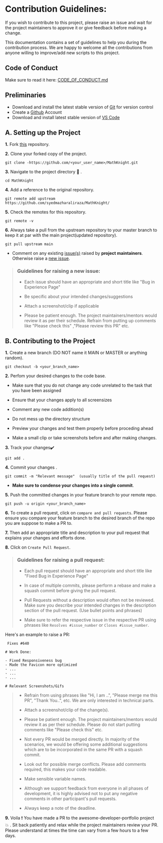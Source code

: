# Contribution Guidelines:

If you wish to contribute to this project, please raise an issue and wait for the project maintainers to approve it or give feedback before making a change.

This documentation contains a set of guidelines to help you during the contribution process. We are happy to welcome all the contributions from anyone willing to improve/add new scripts to this project. 

## Code of Conduct

Make sure to read it here: [CODE_OF_CONDUCT.md]()


## Preliminaries

- Download and install the latest stable version of [Git](https://git-scm.com/downloads) for version control
- Create a [Github](https://github.com/join) Account
- Download and install latest stable version of [VS Code](https://code.visualstudio.com/download)

##   A. Setting up the Project

**1.**  Fork [this](https://github.com/syedmazharaliraza/MathKnight/) repository.

**2.**  Clone your forked copy of the project.

```
git clone -https://github.com/<your_user_name>/MathKnight.git
```

**3.** Navigate to the project directory :file_folder: .

```
cd MathKnight
```

**4.** Add a reference to the original repository.

```
git remote add upstream https://github.com/syedmazharaliraza/MathKnight/ 
```

**5.** Check the remotes for this repository.

```
git remote -v
```

**6.** Always take a pull from the upstream repository to your master branch to keep it at par with the main project(updated repository).

```
git pull upstream main
```

- Comment on any existing [issue(s)](https://github.com/syedmazharaliraza/MathKnight/issues) raised by **project maintainers**. Otherwise raise a [new issue](https://github.com/syedmazharaliraza/MathKnight/issues/new).

> ### Guidelines for raising a new issue:
>
> - Each issue should have an appropriate and short title like "Bug in Experience Page"
>
> - Be specific about your intended changes/suggestions
>
> - Attach a screenshot/clip if applicable
>
> - Please be patient enough. The project maintainers/mentors would review it as per their schedule. Refrain from putting up comments like "Please check this" ,"Please review this PR" etc.
>
##  B. Contributing to the Project

**1.** Create a new branch (DO NOT name it MAIN or MASTER or anything random).

```
git checkout -b <your_branch_name>
```

**2.** Perfom your desired changes to the code base.
- Make sure that you do not change any code unrelated to the task that you have been assigned

- Ensure that your changes apply to all screensizes

- Comment any new code addition(s)

- Do not mess up the directory structure

- Preview your changes and test them properly before proceding ahead

- Make a small clip or take screenshots before and after making changes.


**3.** Track your changes:heavy_check_mark: 

```
git add . 
```

**4.** Commit your changes .

```
git commit -m "Relevant message"  (usually title of the pull request)
```
- **Make sure to condense your changes into a single commit**.

**5.** Push the committed changes in your feature branch to your remote repo.

```
git push -u origin <your_branch_name>
```

**6.** To create a pull request, click on `compare and pull requests`. Please ensure you compare your feature branch to the desired branch of the repo you are suppose to make a PR to.


**7.** Then add an appropriate title and description to your pull request that explains your changes and efforts done.


**8.** Click on `Create Pull Request`.

> ### Guidelines for raising a pull request:
>
> - Each pull request should have an appropriate and short title like "Fixed Bug in Experience Page"
>
> - In case of multiple commits, please perform a rebase and make a squash commit before giving the pull request.
>
> - Pull Requests without a description would often not be reviewed. Make sure you describe your intended changes in the description section of the pull request. (Use bullet points and phrases)
>
> - Make sure to refer the respective issue in the respective PR using phrases like `Resolves #issue_number` or `Closes #issue_number`.  
>
Here's an example to raise a PR:
```
 Fixes #640

# Work Done:

- Fixed Responsiveness bug
- Made the Favicon more optimized
- ...
- ...
- ...

# Relevant Screenshots/Gifs
```

> - Refrain from using phrases like "Hi, I am ..", "Please merge me this PR", "Thank You..", etc. We are only interested in technical parts.
>
> - Attach a screenshot/clip of the change(s).
>
> - Please be patient enough. The project maintainers/mentors would review it as per their schedule. Please do not start putting comments like "Please check this" etc.
>
> - Not every PR would be merged directly. In majority of the scenarios, we would be offering some additional suggestions which are to be incorporated in the same PR with a squash commit.
>
> - Look out for possible merge conflicts. Please add comments required, this makes your code readable.
>
>- Make sensible variable names.
>
> - Although we support feedback from everyone in all phases of development, it is highly advised not to put any negative comments in other participant's pull requests.
>
> - Always keep a note of the deadline.


**9.** Voila :exclamation: You have made a PR to the awesome-developer-portfolio project :boom: . Sit back patiently and relax while the project maintainers review your PR. Please understand at times the time can vary from a few hours to a few days.


